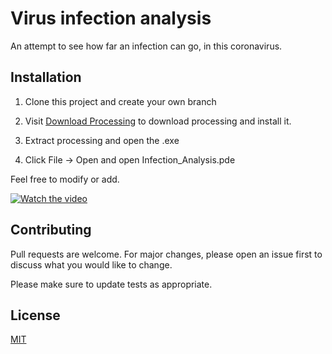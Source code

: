 # Virus infection analysis

An attempt to see how far an infection can go, in this coronavirus.

## Installation

1. Clone this project and create your own branch

2. Visit [Download Processing](https://processing.org/download/) to download processing and install it.
3. Extract processing and open the .exe
4. Click File -> Open and open Infection_Analysis.pde

Feel free to modify or add.

[![Watch the video](https://i.imgur.com/vKb2F1B.png)](https://vimeo.com/400671898)

## Contributing
Pull requests are welcome. For major changes, please open an issue first to discuss what you would like to change.

Please make sure to update tests as appropriate.

## License
[MIT](https://choosealicense.com/licenses/mit/)
